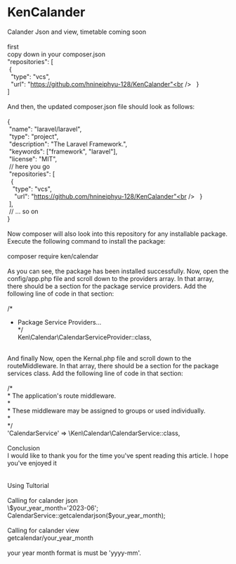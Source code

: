 # KenCalander
Calander Json and view, timetable coming soon <br />
<br />
first <br />
copy down in your composer.json<br />
"repositories": [<br />
&nbsp;{<br />
&nbsp;&nbsp;"type": "vcs",<br />
&nbsp;&nbsp;"url": "https://github.com/hnineiphyu-128/KenCalander"<br />
&nbsp; }<br />
]<br />
<br />
And then, the updated composer.json file should look as follows:<br />
<br />
{<br />
&nbsp;"name": "laravel/laravel",<br />
&nbsp;"type": "project",<br />
&nbsp;"description": "The Laravel Framework.",<br />
&nbsp;"keywords": ["framework", "laravel"],<br />
&nbsp;"license": "MIT",<br />
&nbsp;// here you go<br />
&nbsp;"repositories": [<br />
&nbsp;&nbsp;{<br />
&nbsp;&nbsp;&nbsp;"type": "vcs",<br />
&nbsp;&nbsp;&nbsp; "url": "https://github.com/hnineiphyu-128/KenCalander"<br />
&nbsp;&nbsp;}<br />
&nbsp;],<br />
&nbsp;// ... so on<br />
}<br />
<br />
Now composer will also look into this repository for any installable package. Execute the following command to install the package:<br />
<br />
composer require ken/calendar<br />
<br />
As you can see, the package has been installed successfully. Now, open the config/app.php file and scroll down to the providers array. In that array, there should be a section for the package service providers. Add the following line of code in that section:<br />
<br />
/*<br />
 * Package Service Providers...<br />
 */<br />
Ken\Calendar\CalendarServiceProvider::class,<br />
<br />
And finally Now, open the Kernal.php file and scroll down to the routeMiddleware. In that array, there should be a section for the package services class. Add the following line of code in that section:<br />
<br />
/*<br />
 * The application's route middleware.<br />
 *<br />
 * These middleware may be assigned to groups or used individually.<br />
 *<br />
 */<br />
'CalendarService' => \Ken\Calendar\CalendarService::class,<br />
<br />
Conclusion<br />
I would like to thank you for the time you've spent reading this article. I hope you've enjoyed it<br />
<br />
<br />
Using Tultorial<br />
<br />
Calling for calander json<br />
\$your_year_month='2023-06';<br />
CalendarService::getcalendarjson($your_year_month);<br />
<br />
Calling for calander view<br />
getcalendar/your_year_month<br />
<br />
your year month format is must be 'yyyy-mm'.<br />

